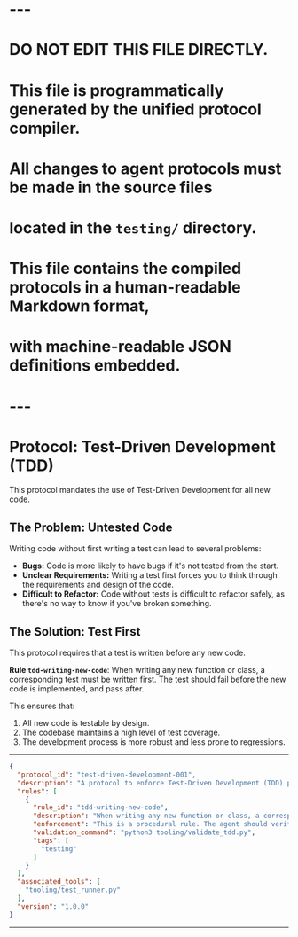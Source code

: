 # ---
# DO NOT EDIT THIS FILE DIRECTLY.
# This file is programmatically generated by the unified protocol compiler.
# All changes to agent protocols must be made in the source files
# located in the `testing/` directory.
#
# This file contains the compiled protocols in a human-readable Markdown format,
# with machine-readable JSON definitions embedded.
# ---

# Protocol: Test-Driven Development (TDD)

This protocol mandates the use of Test-Driven Development for all new code.

## The Problem: Untested Code

Writing code without first writing a test can lead to several problems:
*   **Bugs:** Code is more likely to have bugs if it's not tested from the start.
*   **Unclear Requirements:** Writing a test first forces you to think through the requirements and design of the code.
*   **Difficult to Refactor:** Code without tests is difficult to refactor safely, as there's no way to know if you've broken something.

## The Solution: Test First

This protocol requires that a test is written before any new code.

**Rule `tdd-writing-new-code`**: When writing any new function or class, a corresponding test must be written first. The test should fail before the new code is implemented, and pass after.

This ensures that:
1.  All new code is testable by design.
2.  The codebase maintains a high level of test coverage.
3.  The development process is more robust and less prone to regressions.

---

```json
{
  "protocol_id": "test-driven-development-001",
  "description": "A protocol to enforce Test-Driven Development (TDD) practices.",
  "rules": [
    {
      "rule_id": "tdd-writing-new-code",
      "description": "When writing any new function or class, a corresponding test must be written first. The test should fail before the new code is implemented, and pass after.",
      "enforcement": "This is a procedural rule. The agent should verify that a failing test is committed before the implementation is committed.",
      "validation_command": "python3 tooling/validate_tdd.py",
      "tags": [
        "testing"
      ]
    }
  ],
  "associated_tools": [
    "tooling/test_runner.py"
  ],
  "version": "1.0.0"
}
```


---
